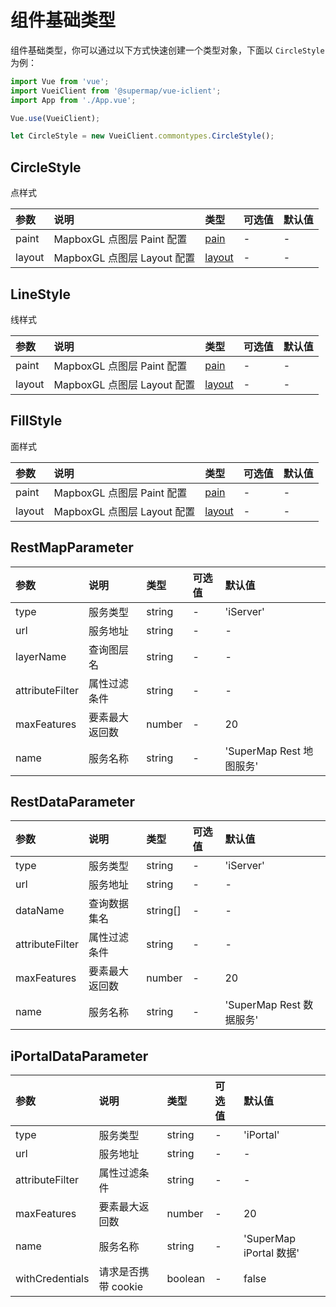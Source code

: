 # 组件基础类型

组件基础类型，你可以通过以下方式快速创建一个类型对象，下面以 `CircleStyle` 为例：

```js
import Vue from 'vue';
import VueiClient from '@supermap/vue-iclient';
import App from './App.vue';

Vue.use(VueiClient);

let CircleStyle = new VueiClient.commontypes.CircleStyle();
```

## CircleStyle

点样式

| 参数   | 说明                        | 类型                                                                       | 可选值 | 默认值 |
| :----- | :-------------------------- | :------------------------------------------------------------------------- | :----- | :----- |
| paint  | MapboxGL 点图层 Paint 配置  | [pain](https://docs.mapbox.com/mapbox-gl-js/style-spec/#paint-property)    | -      | -      |
| layout | MapboxGL 点图层 Layout 配置 | [layout](https://docs.mapbox.com/mapbox-gl-js/style-spec/#layout-property) | -      | -      |

## LineStyle

线样式

| 参数   | 说明                        | 类型                                                                       | 可选值 | 默认值 |
| :----- | :-------------------------- | :------------------------------------------------------------------------- | :----- | :----- |
| paint  | MapboxGL 点图层 Paint 配置  | [pain](https://docs.mapbox.com/mapbox-gl-js/style-spec/#paint-property)    | -      | -      |
| layout | MapboxGL 点图层 Layout 配置 | [layout](https://docs.mapbox.com/mapbox-gl-js/style-spec/#layout-property) | -      | -      |

## FillStyle

面样式

| 参数   | 说明                        | 类型                                                                       | 可选值 | 默认值 |
| :----- | :-------------------------- | :------------------------------------------------------------------------- | :----- | :----- |
| paint  | MapboxGL 点图层 Paint 配置  | [pain](https://docs.mapbox.com/mapbox-gl-js/style-spec/#paint-property)    | -      | -      |
| layout | MapboxGL 点图层 Layout 配置 | [layout](https://docs.mapbox.com/mapbox-gl-js/style-spec/#layout-property) | -      | -      |

## RestMapParameter

| 参数            | 说明           | 类型   | 可选值 | 默认值                   |
| :-------------- | :------------- | :----- | :----- | :----------------------- |
| type            | 服务类型       | string | -      | 'iServer'                |
| url             | 服务地址       | string | -      | -                        |
| layerName       | 查询图层名     | string | -      | -                        |
| attributeFilter | 属性过滤条件   | string | -      | -                        |
| maxFeatures     | 要素最大返回数 | number | -      | 20                       |
| name            | 服务名称       | string | -      | 'SuperMap Rest 地图服务' |

## RestDataParameter

| 参数            | 说明           | 类型     | 可选值 | 默认值                   |
| :-------------- | :------------- | :------- | :----- | :----------------------- |
| type            | 服务类型       | string   | -      | 'iServer'                |
| url             | 服务地址       | string   | -      | -                        |
| dataName        | 查询数据集名   | string[] | -      | -                        |
| attributeFilter | 属性过滤条件   | string   | -      | -                        |
| maxFeatures     | 要素最大返回数 | number   | -      | 20                       |
| name            | 服务名称       | string   | -      | 'SuperMap Rest 数据服务' |

## iPortalDataParameter

| 参数            | 说明                | 类型    | 可选值 | 默认值                  |
| :-------------- | :------------------ | :------ | :----- | :---------------------- |
| type            | 服务类型            | string  | -      | 'iPortal'               |
| url             | 服务地址            | string  | -      | -                       |
| attributeFilter | 属性过滤条件        | string  | -      | -                       |
| maxFeatures     | 要素最大返回数      | number  | -      | 20                      |
| name            | 服务名称            | string  | -      | 'SuperMap iPortal 数据' |
| withCredentials | 请求是否携带 cookie | boolean | -      | false                   |
